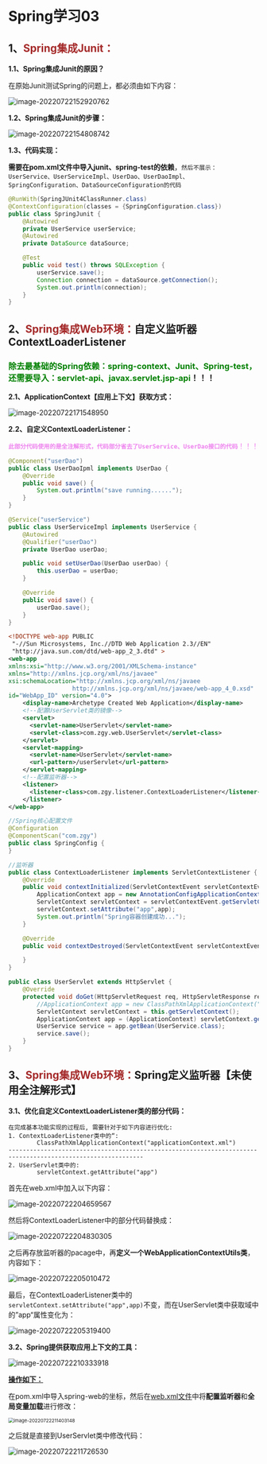 # Spring学习03

## 1、<span style="color:brown">Spring集成Junit：</span>

**1.1、Spring集成Junit的原因？**

在原始Junit测试Spring的问题上，都必须由如下内容：

![image-20220722152920762](https://raw.githubusercontent.com/root-bine/image/main/Typora-image/Spring%E9%9B%86%E6%88%90Junit%E7%9A%84%E5%8E%9F%E5%9B%A0.png)

**1.2、Spring集成Junit的步骤：**

![image-20220722154808742](https://raw.githubusercontent.com/root-bine/image/main/Typora-image/Spring%E9%9B%86%E6%88%90Junit%E7%9A%84%E6%AD%A5%E9%AA%A4.png)

**1.3、代码实现：**

**需要在pom.xml文件中导入junit、spring-test的依赖**，`然后不展示：UserService、UserServiceImpl、UserDao、UserDaoImpl、SpringConfiguration、DataSourceConfiguration的代码`

```java
@RunWith(SpringJUnit4ClassRunner.class)
@ContextConfiguration(classes = {SpringConfiguration.class})
public class SpringJunit {
    @Autowired
    private UserService userService;
    @Autowired
    private DataSource dataSource;

    @Test
    public void test() throws SQLException {
        userService.save();
        Connection connection = dataSource.getConnection();
        System.out.println(connection);
    }
}
```



## 2、<span style="color:brown">Spring集成Web环境：</span>自定义监听器ContextLoaderListener

### <span style="color:green">**除去最基础的Spring依赖：spring-context、Junit、Spring-test，还需要导入：servlet-api、javax.servlet.jsp-api**</span>！！！

**2.1、ApplicationContext【应用上下文】获取方式：**

![image-20220722171548950](https://raw.githubusercontent.com/root-bine/image/main/Typora-image/ApplicationContext%E8%8E%B7%E5%8F%96%E4%B8%8A%E4%B8%8B%E9%97%AE%E7%9A%84%E6%96%B9%E5%BC%8F.png)

**2.2、自定义ContextLoaderListener：**

<span style="color:violet">**`此部分代码使用的是全注解形式，代码部分省去了UserService、UserDao接口的代码`**！！！</span>

```java
@Component("userDao")
public class UserDaoIpml implements UserDao {
    @Override
    public void save() {
        System.out.println("save running......");
    }
}
```

```java
@Service("userService")
public class UserServiceImpl implements UserService {
    @Autowired
    @Qualifier("userDao")
    private UserDao userDao;

    public void setUserDao(UserDao userDao) {
        this.userDao = userDao;
    }

    @Override
    public void save() {
        userDao.save();
    }
}
```

```xml
<!DOCTYPE web-app PUBLIC
 "-//Sun Microsystems, Inc.//DTD Web Application 2.3//EN"
 "http://java.sun.com/dtd/web-app_2_3.dtd" >
<web-app
xmlns:xsi="http://www.w3.org/2001/XMLSchema-instance"
xmlns="http://xmlns.jcp.org/xml/ns/javaee"
xsi:schemaLocation="http://xmlns.jcp.org/xml/ns/javaee
                  http://xmlns.jcp.org/xml/ns/javaee/web-app_4_0.xsd"
id="WebApp_ID" version="4.0">
    <display-name>Archetype Created Web Application</display-name>
    <!--配置UserServlet类的镜像-->
    <servlet>
      <servlet-name>UserServlet</servlet-name>
      <servlet-class>com.zgy.web.UserServlet</servlet-class>
    </servlet>
    <servlet-mapping>
      <servlet-name>UserServlet</servlet-name>
      <url-pattern>/userServlet</url-pattern>
    </servlet-mapping>
    <!--配置监听器-->
    <listener>
      <listener-class>com.zgy.listener.ContextLoaderListener</listener-class>
    </listener>
</web-app>
```

```java
//Spring核心配置文件
@Configuration
@ComponentScan("com.zgy")
public class SpringConfig {
}
```

```java
//监听器
public class ContextLoaderListener implements ServletContextListener {
    @Override
    public void contextInitialized(ServletContextEvent servletContextEvent) {
        ApplicationContext app = new AnnotationConfigApplicationContext(SpringConfig.class);
        ServletContext servletContext = servletContextEvent.getServletContext();
        servletContext.setAttribute("app",app);
        System.out.println("Spring容器创建成功...");
    }

    @Override
    public void contextDestroyed(ServletContextEvent servletContextEvent) {

    }
}
```

```java
public class UserServlet extends HttpServlet {
    @Override
    protected void doGet(HttpServletRequest req, HttpServletResponse resp) throws ServletException, IOException {
        //ApplicationContext app = new ClassPathXmlApplicationContext("applicationContext.xml");
        ServletContext servletContext = this.getServletContext();
        ApplicationContext app = (ApplicationContext) servletContext.getAttribute("app");
        UserService service = app.getBean(UserService.class);
        service.save();
    }
}
```



## 3、<span style="color:brown">Spring集成Web环境：</span>Spring定义监听器【未使用全注解形式】

**3.1、优化自定义ContextLoaderListener类的部分代码：**

```apl
在完成基本功能实现的过程后, 需要针对于如下内容进行优化:
1. ContextLoaderListener类中的“:
		ClassPathXmlApplicationContext("applicationContext.xml")
------------------------------------------------------------------------------------------------------------
2. UserServlet类中的:
		servletContext.getAttribute("app")
```

首先在web.xml中加入以下内容：

![image-20220722204659567](https://raw.githubusercontent.com/root-bine/image/main/Typora-image/web.xml%E4%B8%AD%E7%9A%84%E5%85%A8%E5%B1%80%E5%88%9D%E5%A7%8B%E5%8C%96%E5%8F%82%E6%95%B0.png)

然后将ContextLoaderListener中的部分代码替换成：

![image-20220722204830305](https://raw.githubusercontent.com/root-bine/image/main/Typora-image/%E8%87%AA%E5%AE%9A%E4%B9%89%E7%9B%91%E5%90%AC%E5%99%A8%E7%9A%84%E4%BC%98%E5%8C%9601.png)

之后再存放监听器的pacage中，再**定义一个WebApplicationContextUtils类**，内容如下：

![image-20220722205010472](https://raw.githubusercontent.com/root-bine/image/main/Typora-image/%E8%87%AA%E5%AE%9A%E4%B9%89%E7%9B%91%E5%90%AC%E5%99%A8%E4%BC%98%E5%8C%9602.png)

最后，在ContextLoaderListener类中的`servletContext.setAttribute("app",app)`不变，而在UserServlet类中获取域中的”app“属性变化为：

![image-20220722205319400](https://raw.githubusercontent.com/root-bine/image/main/Typora-image/%E8%87%AA%E5%AE%9A%E4%B9%89%E7%9B%91%E5%90%AC%E5%99%A8%E4%BB%A3%E7%A0%81%E4%BC%98%E5%8C%9603.png)

**3.2、Spring提供获取应用上下文的工具：**

![image-20220722210333918](https://raw.githubusercontent.com/root-bine/image/main/Typora-image/Spring%E5%AE%9A%E4%B9%89%E7%9B%91%E5%90%AC%E5%99%A8.png)

**<u>操作如下：</u>**

在pom.xml中导入spring-web的坐标，然后在<u>web.xml文件</u>中将**配置监听器**和**全局变量加载**进行修改：

<img src="https://raw.githubusercontent.com/root-bine/image/main/Typora-image/Spring%E6%8F%90%E4%BE%9B%E5%BA%94%E7%94%A8%E4%B8%8A%E4%B8%8B%E6%96%8701.png" alt="image-20220722211403148" style="zoom:67%;" />



之后就是直接到UserServlet类中修改代码：

![image-20220722211726530](https://raw.githubusercontent.com/root-bine/image/main/Typora-image/Spring%E6%8F%90%E4%BE%9B%E5%BA%94%E7%94%A8%E4%B8%8A%E4%B8%8B%E6%96%8702.png)
